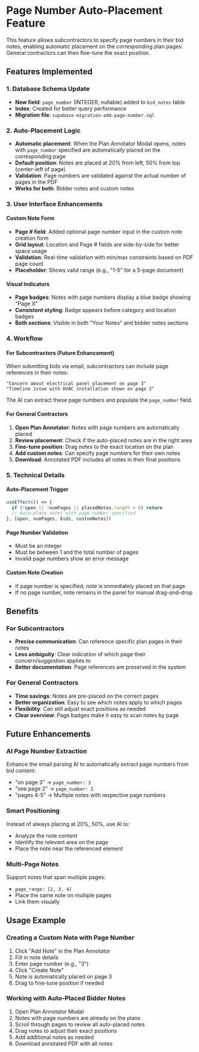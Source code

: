 # Page Number Auto-Placement Feature

This feature allows subcontractors to specify page numbers in their bid notes, enabling automatic placement on the corresponding plan pages. General contractors can then fine-tune the exact position.

## Features Implemented

### 1. Database Schema Update
- **New field**: `page_number` (INTEGER, nullable) added to `bid_notes` table
- **Index**: Created for better query performance
- **Migration file**: `supabase-migration-add-page-number.sql`

### 2. Auto-Placement Logic
- **Automatic placement**: When the Plan Annotator Modal opens, notes with `page_number` specified are automatically placed on the corresponding page
- **Default position**: Notes are placed at 20% from left, 50% from top (center-left of page)
- **Validation**: Page numbers are validated against the actual number of pages in the PDF
- **Works for both**: Bidder notes and custom notes

### 3. User Interface Enhancements

#### Custom Note Form
- **Page # field**: Added optional page number input in the custom note creation form
- **Grid layout**: Location and Page # fields are side-by-side for better space usage
- **Validation**: Real-time validation with min/max constraints based on PDF page count
- **Placeholder**: Shows valid range (e.g., "1-5" for a 5-page document)

#### Visual Indicators
- **Page badges**: Notes with page numbers display a blue badge showing "Page X"
- **Consistent styling**: Badge appears before category and location badges
- **Both sections**: Visible in both "Your Notes" and bidder notes sections

### 4. Workflow

#### For Subcontractors (Future Enhancement)
When submitting bids via email, subcontractors can include page references in their notes:
```
"Concern about electrical panel placement on page 3"
"Timeline issue with HVAC installation shown on page 2"
```

The AI can extract these page numbers and populate the `page_number` field.

#### For General Contractors
1. **Open Plan Annotator**: Notes with page numbers are automatically placed
2. **Review placement**: Check if the auto-placed notes are in the right area
3. **Fine-tune position**: Drag notes to the exact location on the plan
4. **Add custom notes**: Can specify page numbers for their own notes
5. **Download**: Annotated PDF includes all notes in their final positions

### 5. Technical Details

#### Auto-Placement Trigger
```typescript
useEffect(() => {
  if (!open || !numPages || placedNotes.length > 0) return
  // Auto-place notes with page_number specified
}, [open, numPages, bids, customNotes])
```

#### Page Number Validation
- Must be an integer
- Must be between 1 and the total number of pages
- Invalid page numbers show an error message

#### Custom Note Creation
- If page number is specified, note is immediately placed on that page
- If no page number, note remains in the panel for manual drag-and-drop

## Benefits

### For Subcontractors
- **Precise communication**: Can reference specific plan pages in their notes
- **Less ambiguity**: Clear indication of which page their concern/suggestion applies to
- **Better documentation**: Page references are preserved in the system

### For General Contractors
- **Time savings**: Notes are pre-placed on the correct pages
- **Better organization**: Easy to see which notes apply to which pages
- **Flexibility**: Can still adjust exact positions as needed
- **Clear overview**: Page badges make it easy to scan notes by page

## Future Enhancements

### AI Page Number Extraction
Enhance the email parsing AI to automatically extract page numbers from bid content:
- "on page 3" → `page_number: 3`
- "see page 2" → `page_number: 2`
- "pages 4-5" → Multiple notes with respective page numbers

### Smart Positioning
Instead of always placing at 20%, 50%, use AI to:
- Analyze the note content
- Identify the relevant area on the page
- Place the note near the referenced element

### Multi-Page Notes
Support notes that span multiple pages:
- `page_range: [2, 3, 4]`
- Place the same note on multiple pages
- Link them visually

## Usage Example

### Creating a Custom Note with Page Number
1. Click "Add Note" in the Plan Annotator
2. Fill in note details
3. Enter page number (e.g., "3")
4. Click "Create Note"
5. Note is automatically placed on page 3
6. Drag to fine-tune position if needed

### Working with Auto-Placed Bidder Notes
1. Open Plan Annotator Modal
2. Notes with page numbers are already on the plans
3. Scroll through pages to review all auto-placed notes
4. Drag notes to adjust their exact positions
5. Add additional notes as needed
6. Download annotated PDF with all notes
